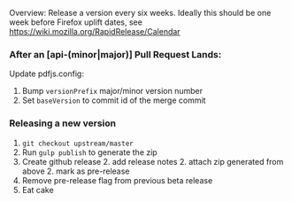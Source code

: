 Overview: Release a version every six weeks.  Ideally this should be one week before Firefox uplift dates, see https://wiki.mozilla.org/RapidRelease/Calendar

### After an [api-(minor|major)] Pull Request Lands:

Update pdfjs.config:

1. Bump `versionPrefix` major/minor version number
1. Set `baseVersion` to commit id of the merge commit 

### Releasing a new version

1. `git checkout upstream/master`
1. Run `gulp publish` to generate the zip
1. Create github release
   2. add release notes
   2. attach zip generated from above
   2. mark as pre-release
1. Remove pre-release flag from previous beta release
1. Eat cake